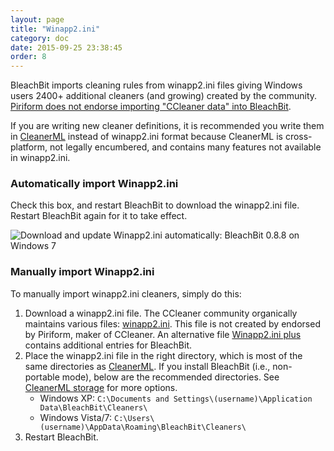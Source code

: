```yaml
---
layout: page
title: "Winapp2.ini"
category: doc
date: 2015-09-25 23:38:45
order: 8
---
```


BleachBit imports cleaning rules from winapp2.ini files giving Windows users 2400+ additional cleaners (and growing) created by the community. [Piriform does not endorse importing "CCleaner data" into BleachBit](https://www.bleachbit.org/news/ccleaner-asks-bleachbit-remove-winapp2ini-importer).

If you are writing new cleaner definitions, it is recommended you write them in [CleanerML](cleanerml) instead of winapp2.ini format because CleanerML is cross-platform, not legally encumbered, and contains many features not available in winapp2.ini.

### Automatically import Winapp2.ini

Check this box, and restart BleachBit to download the winapp2.ini file. Restart BleachBit again for it to take effect.

![Download and update Winapp2.ini automatically: BleachBit 0.8.8 on Windows 7](https://lh6.googleusercontent.com/-LTmt1E95Ioo/TfgnJN7NiLI/AAAAAAAAC4A/qdNQcmMjpvI/s800/bleachbit-088-windows-7-preferences-general-highlight.png)

### Manually import Winapp2.ini

To manually import winapp2.ini cleaners, simply do this:

1.  Download a winapp2.ini file. The CCleaner community organically maintains various files: [winapp2.ini](https://github.com/MoscaDotTo/Winapp2/). This file is not created by endorsed by Piriform, maker of CCleaner. An alternative file [Winapp2.ini plus](https://github.com/bleachbit/winapp2.ini) contains additional entries for BleachBit.
2.  Place the winapp2.ini file in the right directory, which is most of the same directories as [CleanerML](cleanerml). If you install BleachBit (i.e., non-portable mode), below are the recommended directories. See [CleanerML storage](cleanerml) for more options.
    *   Windows XP: ```C:\Documents and Settings\(username)\Application Data\BleachBit\Cleaners\```
    *   Windows Vista/7: ```C:\Users\(username)\AppData\Roaming\BleachBit\Cleaners\```
3.  Restart BleachBit.


